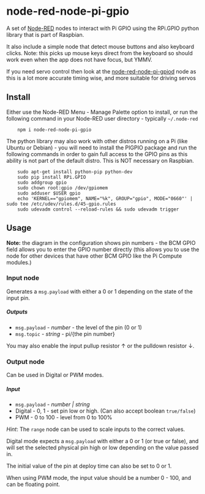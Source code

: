 node-red-node-pi-gpio
=====================

A set of <a href="http://nodered.org" target="_new">Node-RED</a> nodes to interact with Pi GPIO using the RPi.GPIO python library that is part of Raspbian.

It also include a simple node that detect mouse buttons and also keyboard clicks. Note: this
picks up mouse keys direct from the keyboard so should work even when the app does not have
focus, but YMMV.

If you need servo control then look at the
<a href="https://flows.nodered.org/node/node-red-node-pi-gpiod">node-red-node-pi-gpiod</a> node
as this is a lot more accurate timing wise, and more suitable for driving servos

## Install

Either use the Node-RED Menu - Manage Palette option to install, or run the following
command in your Node-RED user directory - typically `~/.node-red`

        npm i node-red-node-pi-gpio

The python library may also work with other distros running on a Pi (like Ubuntu or Debian) - you will need to install the PIGPIO package and run the following commands in order to gain full access to the GPIO pins as this ability is not part of the default distro. This is NOT necessary on Raspbian.

        sudo apt-get install python-pip python-dev
        sudo pip install RPi.GPIO
        sudo addgroup gpio
        sudo chown root:gpio /dev/gpiomem
        sudo adduser $USER gpio
        echo 'KERNEL=="gpiomem", NAME="%k", GROUP="gpio", MODE="0660"' | sudo tee /etc/udev/rules.d/45-gpio.rules
        sudo udevadm control --reload-rules && sudo udevadm trigger

## Usage

**Note:** the diagram in the configuration shows pin numbers - the BCM GPIO field allows you to enter the GPIO number directly (this allows you to  use the node for other devices that have other BCM GPIO like the Pi Compute modules.)

### Input node

Generates a `msg.payload` with either a 0 or 1 depending on the state of the input pin.

##### Outputs

 - `msg.payload` - *number* - the level of the pin (0 or 1)
 - `msg.topic` - *string* - pi/{the pin number}

You may also enable the input pullup resistor &uarr; or the pulldown resistor &darr;.

### Output node

Can be used in Digital or PWM modes.

##### Input

 - `msg.payload` - *number | string*
  - Digital - 0, 1 - set pin low or high. (Can also accept boolean `true/false`)
  - PWM - 0 to 100 - level from 0 to 100%

*Hint*: The `range` node can be used to scale inputs to the correct values.

Digital mode expects a `msg.payload` with either a 0 or 1 (or true or false),
and will set the selected physical pin high or low depending on the value passed in.

The initial value of the pin at deploy time can also be set to 0 or 1.

When using PWM mode, the input value should be a number 0 - 100, and can be floating point.
